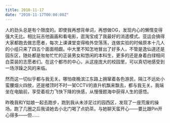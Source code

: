 ```yaml
---
title: 2010-11-17
date: "2010-11-17T00:00:00Z"
---
```

人的劲头总是有个限度的。即使我再想背单词，再想做OG，发现内心的懒惰变得强大无比。相比玩吉他画画和看电影，逛淘宝成了我最好的消遣模式。亚运会搞得大家都跑去做志愿者，每次上课课堂变得格外空荡荡，连做实验的时候原本十几人的小组只来了四五个面面相觑。中大里不知怎地冒出了好多人，不管是逸仙道还是园东区，随处都是匆匆忙忙的正装男女和悠闲的本科生，更多的还是身着白绿相间白菜装的志愿者们。在这个都市的中心，从这座庞大的校园里，可以真切地感受到一场浮躁之风的来临。

然而这一切似乎都与我无关。哪怕夜晚滨江东路上拥窜着各色游民，隔江不远处小蛮腰烟火四放，还是楼顶时不时一架CCTV的直升机飘来飘去，都与我无关。我端坐在电脑前，享受着视力飞快下降的快感，从慢慢题海中获得人生的感悟。

昨晚我和Y姑娘一起去跑步，跑到我从未涉足过的园西区，发现了一座荒废的操场。跑了几圈之后我请她去小北门喝了点奶茶。与她聊天蛮开心——要比跟Pin开心得多——但……